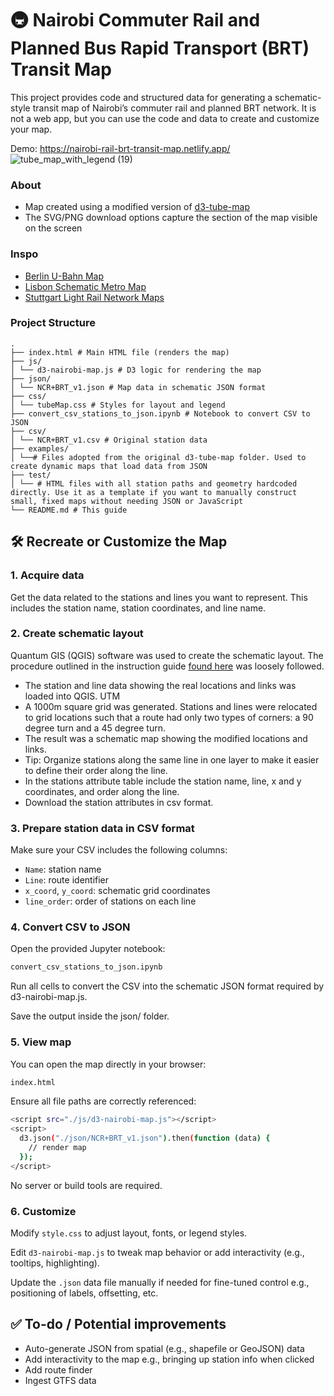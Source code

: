 # 🚇 Nairobi Commuter Rail and Planned Bus Rapid Transport (BRT) Transit Map
This project provides code and structured data for generating a schematic-style transit map of Nairobi’s commuter rail and planned BRT network. It is not a web app, but you can use the code and data to create and customize your map.

Demo:  https://nairobi-rail-brt-transit-map.netlify.app/
![tube_map_with_legend (19)](https://github.com/user-attachments/assets/88adb917-d8f4-4827-af80-cb8a1b9af1f5)

### About
+ Map created using a modified version of [d3-tube-map](https://github.com/johnwalley/d3-tube-map)
+ The SVG/PNG download options capture the section of the map visible on the screen 

### Inspo
+ [Berlin U-Bahn Map](https://github.com/skamsie/berlin-ubahn-map)
+ [Lisbon Schematic Metro Map](https://github.com/Joao-Pedrosa/GSDB)
+ [Stuttgart Light Rail Network Maps](https://github.com/ad-freiburg/loom)

### Project Structure
```
.
├── index.html # Main HTML file (renders the map)
├── js/
│ └── d3-nairobi-map.js # D3 logic for rendering the map
├── json/
│ └── NCR+BRT_v1.json # Map data in schematic JSON format
├── css/
│ └── tubeMap.css # Styles for layout and legend
├── convert_csv_stations_to_json.ipynb # Notebook to convert CSV to JSON
├── csv/
│ └── NCR+BRT_v1.csv # Original station data
├── examples/
│ └──# Files adopted from the original d3-tube-map folder. Used to create dynamic maps that load data from JSON
├── test/
│ └── # HTML files with all station paths and geometry hardcoded directly. Use it as a template if you want to manually construct small, fixed maps without needing JSON or JavaScript  
└── README.md # This guide
```
## 🛠️ Recreate or Customize the Map

### 1. Acquire data
Get the data related to the stations and lines you want to represent. This includes the station name, station coordinates, and line name. 

### 2. Create schematic layout
Quantum GIS (QGIS) software was used to create the schematic layout. The procedure outlined in the instruction guide [found here](https://dent.org.uk/materials-for-recreating-tube-map/) was loosely followed.
- The station and line data showing the real locations and links was loaded into QGIS. UTM
- A 1000m square grid was generated. Stations and lines were relocated to grid locations such that a route had only two types of corners: a 90 degree turn and a 45 degree turn.
- The result was a schematic map showing the modified locations and links.
- Tip: Organize stations along the same line in one layer to make it easier to define their order along the line.
- In the stations attribute table include the station name, line, x and y coordinates, and order along the line.
- Download the station attributes in csv format.

### 3. Prepare station data in CSV format
Make sure your CSV includes the following columns:
- `Name`: station name
- `Line`: route identifier
- `x_coord`, `y_coord`: schematic grid coordinates
- `line_order`: order of stations on each line

### 4. Convert CSV to JSON
Open the provided Jupyter notebook:
```bash
convert_csv_stations_to_json.ipynb
```
Run all cells to convert the CSV into the schematic JSON format required by d3-nairobi-map.js.

Save the output inside the json/ folder.

### 5. View map
You can open the map directly in your browser:
```bash
index.html
```
Ensure all file paths are correctly referenced:
```bash
<script src="./js/d3-nairobi-map.js"></script>
<script>
  d3.json("./json/NCR+BRT_v1.json").then(function (data) {
    // render map
  });
</script>
```
No server or build tools are required.

### 6. Customize
Modify `style.css` to adjust layout, fonts, or legend styles.

Edit `d3-nairobi-map.js` to tweak map behavior or add interactivity (e.g., tooltips, highlighting).

Update the `.json` data file manually if needed for fine-tuned control e.g., positioning of labels, offsetting, etc.

## ✅ To-do / Potential improvements
- Auto-generate JSON from spatial (e.g., shapefile or GeoJSON) data
- Add interactivity to the map e.g., bringing up station info when clicked
- Add route finder
- Ingest GTFS data
